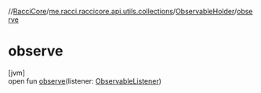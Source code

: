 //[RacciCore](../../../index.md)/[me.racci.raccicore.api.utils.collections](../index.md)/[ObservableHolder](index.md)/[observe](observe.md)

# observe

[jvm]\
open fun [observe](observe.md)(listener: [ObservableListener](../index.md#290302064%2FClasslikes%2F-1216412040))
